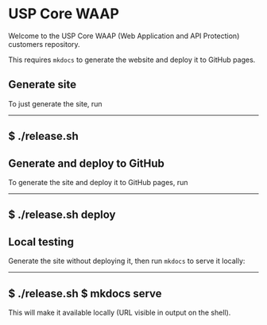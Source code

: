 # USP Core WAAP

Welcome to the USP Core WAAP (Web Application and API Protection) customers repository.

This requires `mkdocs` to generate the website and deploy it to GitHub pages. 

## Generate site

To just generate the site, run

----
$ ./release.sh
----

## Generate and deploy to GitHub

To generate the site and deploy it to GitHub pages, run

----
$ ./release.sh deploy
----

## Local testing

Generate the site without deploying it, then run `mkdocs` to serve it locally:

----
$ ./release.sh
$ mkdocs serve
----

This will make it available locally (URL visible in output on the shell).

